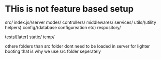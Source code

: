 # THis is not feature based setup

src/
    index.js//server
    modes/
    controllers/
    middlewares/
    services/
    utils/(utility helpers)
    config/(database configureation etc)
    respository/

tests/[later]
static/
temp/

othere folders than src folder dont need to be loaded in server for lighter booting
that is why we use src folder seperately



